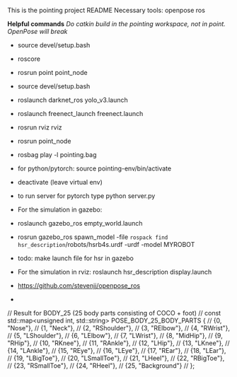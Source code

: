 This is the pointing project README
Necessary tools:
openpose
ros

**Helpful commands**
*Do catkin build in the pointing workspace, not in point.  OpenPose will break*

* source devel/setup.bash
* roscore
* rosrun point point_node

* source devel/setup.bash
* roslaunch darknet_ros yolo_v3.launch
* roslaunch freenect_launch freenect.launch
* rosrun rviz rviz
* rosrun point_node <file name>
* rosbag play -l pointing.bag

* for python/pytorch: source pointing-env/bin/activate
* deactivate (leave virtual env)
* to run server for pytorch type python server.py

* For the simulation in gazebo: 
* roslaunch gazebo_ros empty_world.launch
* rosrun gazebo_ros spawn_model -file `rospack find hsr_description`/robots/hsrb4s.urdf -urdf -model MYROBOT
* todo: make launch file for hsr in gazebo
* For the simulation in rviz: roslaunch hsr_description display.launch

* https://github.com/stevenjj/openpose_ros
* 

// Result for BODY_25 (25 body parts consisting of COCO + foot)
// const std::map<unsigned int, std::string> POSE_BODY_25_BODY_PARTS {
//     {0,  "Nose"},
//     {1,  "Neck"},
//     {2,  "RShoulder"},
//     {3,  "RElbow"},
//     {4,  "RWrist"},
//     {5,  "LShoulder"},
//     {6,  "LElbow"},
//     {7,  "LWrist"},
//     {8,  "MidHip"},
//     {9,  "RHip"},
//     {10, "RKnee"},
//     {11, "RAnkle"},
//     {12, "LHip"},
//     {13, "LKnee"},
//     {14, "LAnkle"},
//     {15, "REye"},
//     {16, "LEye"},
//     {17, "REar"},
//     {18, "LEar"},
//     {19, "LBigToe"},
//     {20, "LSmallToe"},
//     {21, "LHeel"},
//     {22, "RBigToe"},
//     {23, "RSmallToe"},
//     {24, "RHeel"},
//     {25, "Background"}
// };
